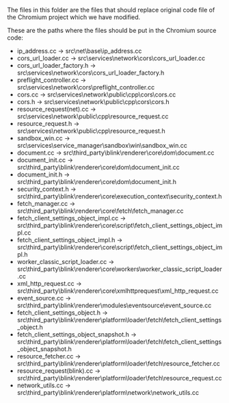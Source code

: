 The files in this folder are the files that should replace original code file of the Chromium project which we have modified.

These are the paths where the files should be put in the Chromium source code:
* ip_address.cc -> src\net\base\ip_address.cc
* cors_url_loader.cc -> src\services\network\cors\cors_url_loader.cc
* cors_url_loader_factory.h -> src\services\network\cors\cors_url_loader_factory.h
* preflight_controller.cc -> src\services\network\cors\preflight_controller.cc
* cors.cc -> src\services\network\public\cpp\cors\cors.cc
* cors.h -> src\services\network\public\cpp\cors\cors.h
* resource_request(net).cc -> src\services\network\public\cpp\resource_request.cc
* resource_request.h -> src\services\network\public\cpp\resource_request.h
* sandbox_win.cc -> src\services\service_manager\sandbox\win\sandbox_win.cc
* document.cc -> src\third_party\blink\renderer\core\dom\document.cc
* document_init.cc -> src\third_party\blink\renderer\core\dom\document_init.cc
* document_init.h -> src\third_party\blink\renderer\core\dom\document_init.h
* security_context.h -> src\third_party\blink\renderer\core\execution_context\security_context.h
* fetch_manager.cc -> src\third_party\blink\renderer\core\fetch\fetch_manager.cc
* fetch_client_settings_object_impl.cc -> src\third_party\blink\renderer\core\script\fetch_client_settings_object_impl.cc
* fetch_client_settings_object_impl.h -> src\third_party\blink\renderer\core\script\fetch_client_settings_object_impl.h
* worker_classic_script_loader.cc -> src\third_party\blink\renderer\core\workers\worker_classic_script_loader.cc
* xml_http_request.cc -> src\third_party\blink\renderer\core\xmlhttprequest\xml_http_request.cc
* event_source.cc -> src\third_party\blink\renderer\modules\eventsource\event_source.cc
* fetch_client_settings_object.h -> src\third_party\blink\renderer\platform\loader\fetch\fetch_client_settings_object.h
* fetch_client_settings_object_snapshot.h -> src\third_party\blink\renderer\platform\loader\fetch\fetch_client_settings_object_snapshot.h
* resource_fetcher.cc -> src\third_party\blink\renderer\platform\loader\fetch\resource_fetcher.cc
* resource_request(blink).cc -> src\third_party\blink\renderer\platform\loader\fetch\resource_request.cc
* network_utils.cc -> src\third_party\blink\renderer\platform\network\network_utils.cc
